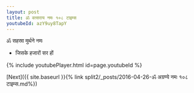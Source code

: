 ```yaml
---
layout: post
title: ॐ वत्सराय नमः १०८ टाइम्स
youtubeId: azY9uy8TapY
---
```

 
 
 ॐ सहस्रा मुर्थने नमः  
 
 -  जिसके हजारों सर हों 
 
  
 
  
 
 
 
 
 
 


{% include youtubePlayer.html id=page.youtubeId %}
 
[Next]({{ site.baseurl }}{% link  split2/_posts/2016-04-26-ॐ अग्रण्ये नमः १०८ टाइम्स.md%})
 
